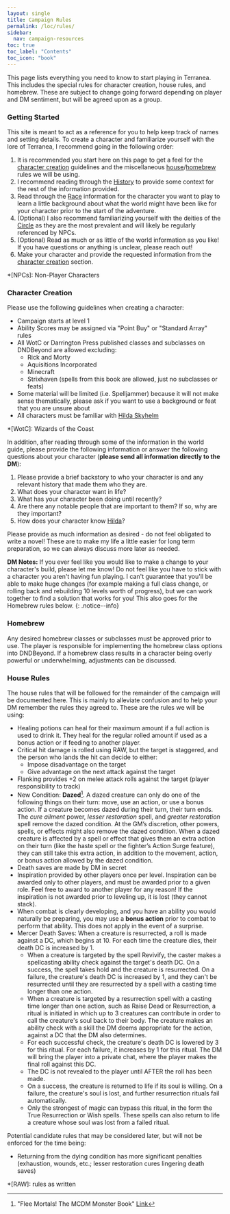 ```yaml
---
layout: single
title: Campaign Rules
permalink: /loc/rules/
sidebar:
  nav: campaign-resources
toc: true
toc_label: "Contents"
toc_icon: "book"
---
```


This page lists everything you need to know to start playing in Terranea. This includes the special rules for character creation, house rules, and homebrew. These are subject to change going forward depending on player and DM sentiment, but will be agreed upon as a group.

### Getting Started

This site is meant to act as a reference for you to help keep track of names and setting details. To create a character and familiarize yourself with the lore of Terranea, I recommend going in the following order:

1. It is recommended you start here on this page to get a feel for the [character creation](#character-creation) guidelines and the miscellaneous [house](#house-rules)/[homebrew](#homebrew) rules we will be using.
2. I recommend reading through the [History](/history/) to provide some context for the rest of the information provided. 
3. Read through the [Race](/races/) information for the character you want to play to learn a little background about what the world might have been like for your character prior to the start of the adventure.
4. (Optional) I also recommend familiarizing yourself with the deities of the [Circle](/deities/#the-circle) as they are the most prevalent and will likely be regularly referenced by NPCs.
5. (Optional) Read as much or as little of the world information as you like! If you have questions or anything is unclear, please reach out!
6. Make your character and provide the requested information from the [character creation](#character-creation) section.

*[NPCs]: Non-Player Characters

### Character Creation

Please use the following guidelines when creating a character:

- Campaign starts at level 1
- Ability Scores may be assigned via "Point Buy" or "Standard Array" rules
- All WotC or Darrington Press published classes and subclasses on DNDBeyond are allowed excluding:
  - Rick and Morty
  - Aquisitions Incorporated
  - Minecraft
  - Strixhaven (spells from this book are allowed, just no subclasses or feats)
- Some material will be limited (i.e. Spelljammer) because it will not make sense thematically, please ask if you want to use a background or feat that you are unsure about
- All characters must be familiar with [Hilda Skyhelm](/loc/npcs-main/#hilda-skyhelm)

*[WotC]: Wizards of the Coast

In addition, after reading through some of the information in the world guide, please provide the following information or answer the following questions about your character (**please send all information directly to the DM**):
1. Please provide a brief backstory to who your character is and any relevant history that made them who they are.
2. What does your character want in life?
3. What has your character been doing until recently?
4. Are there any notable people that are important to them? If so, why are they important?
5. How does your character know [Hilda](/loc/npcs-main/#hilda-skyhelm)?

Please provide as much information as desired - do not feel obligated to write a novel! These are to make my life a little easier for long term preparation, so we can always discuss more later as needed.

**DM Notes:** If you ever feel like you would like to make a change to your character's build, please let me know! Do not feel like you have to stick with a character you aren't having fun playing. I can't guarantee that you'll be able to make huge changes (for example making a full class change, or rolling back and rebuilding 10 levels worth of progress), but we can work together to find a solution that works for you! This also goes for the Homebrew rules below.
{: .notice--info}
 
### Homebrew

Any desired homebrew classes or subclasses must be approved prior to use. The player is responsible for implementing the homebrew class options into DNDBeyond. If a homebrew class results in a character being overly powerful or underwhelming, adjustments can be discussed.

### House Rules

The house rules that will be followed for the remainder of the campaign will be documented here. This is mainly to alleviate confusion and to help your DM remember the rules they agreed to. These are the rules we will be using:

- Healing potions can heal for their maximum amount if a full action is used to drink it. They heal for the regular rolled amount if used as a bonus action or if feeding to another player. 
- Critical hit damage is rolled using RAW, but the target is staggered, and the person who lands the hit can decide to either:
  * Impose disadvantage on the target
  * Give advantage on the next attack against the target
- Flanking provides +2 on melee attack rolls against the target (player responsibility to track)
- New Condition: **Dazed**[^1]. A dazed creature can only do one of the following things on their turn: move, use an action, or use a bonus action. If a creature becomes dazed during their turn, their turn ends. The *cure ailment* power, *lesser restoration* spell, and *greater restoration* spell remove the dazed condition. At the GM’s discretion, other powers, spells, or effects might also remove the dazed condition. When a dazed creature is affected by a spell or effect that gives them an extra action on their turn (like the haste spell or the fighter’s Action Surge feature), they can still take this extra action, in addition to the movement, action, or bonus action allowed by the dazed condition.
- Death saves are made by DM in secret
- Inspiration provided by other players once per level. Inspiration can be awarded only to other players, and must be awarded prior to a given role. Feel free to award to another player for any reason! If the inspiration is not awarded prior to leveling up, it is lost (they cannot stack).
- When combat is clearly developing, and you have an ability you would naturally be preparing, you may use a **bonus action** prior to combat to perform that ability. This does not apply in the event of a surprise.
- Mercer Death Saves: When a creature is resurrected, a roll is made against a DC, which begins at 10. For each time the creature dies, their death DC is increased by 1.
  * When a creature is targeted by the spell Revivify, the caster makes a spellcasting ability check against the target's death DC. On a success, the spell takes hold and the creature is resurrected. On a failure, the creature's death DC is increased by 1, and they can't be resurrected until they are resurrected by a spell with a casting time longer than one action.
  * When a creature is targeted by a resurrection spell with a casting time longer than one action, such as Raise Dead or Resurrection, a ritual is initiated in which up to 3 creatures can contribute in order to call the creature's soul back to their body. The creature makes an ability check with a skill the DM deems appropriate for the action, against a DC that the DM also determines.
  * For each successful check, the creature's death DC is lowered by 3 for this ritual. For each failure, it increases by 1 for this ritual. The DM will bring the player into a private chat, where the player makes the final roll against this DC.
  * The DC is not revealed to the player until AFTER the roll has been made.
  * On a success, the creature is returned to life if its soul is willing. On a failure, the creature's soul is lost, and further resurrection rituals fail automatically.
  * Only the strongest of magic can bypass this ritual, in the form the True Resurrection or Wish spells. These spells can also return to life a creature whose soul was lost from a failed ritual.
  
Potential candidate rules that may be considered later, but will not be enforced for the time being:

- Returning from the dying condition has more significant penalties (exhaustion, wounds, etc.; lesser restoration cures lingering death saves)

*[RAW]: rules as written
[^1]: "Flee Mortals! The MCDM Monster Book" [Link](https://shop.mcdmproductions.com/collections/flee-mortals-the-mcdm-monster-book)
